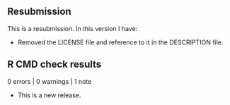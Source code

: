 ## Resubmission
This is a resubmission. In this version I have:

* Removed the LICENSE file and reference to it in the DESCRIPTION file.

## R CMD check results

0 errors | 0 warnings | 1 note

* This is a new release.
